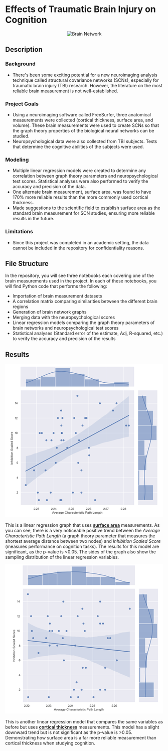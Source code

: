 # Effects of Traumatic Brain Injury on Cognition 

<p align="center">
<img src="https://upload.wikimedia.org/wikipedia/commons/0/0e/Brain_network.png" alt="Brain Network" width="200"/>
</p>

Description
------------
### Background
* There's been some exciting potential for a new neuroimaging analysis technique called structural covariance networks (SCNs), especially for traumatic brain injury (TBI) research. However, the literature on the most reliable brain measurement is not well-established.

### Project Goals
* Using a neuroimaging software called FreeSurfer, three anatomical measurements were collected (cortical thickness, surface area, and volume). These brain measurements were used to create SCNs so that the graph theory properties of the biological neural networks can be studied. 
* Neuropsychological data were also collected from TBI subjects. Tests that determine the cognitive abilities of the subjects were used. 

### Modeling
* Multiple linear regression models were created to determine any correlation between graph theory parameters and neuropsychological test scores. Statistical analyses were also performed to verify the accuracy and precision of the data. 
* One alternate brain measurement, surface area, was found to have 170% more reliable results than the more commonly used cortical thickness. 
* Made suggestions to the scientific field to establish surface area as the standard brain measurement for SCN studies, ensuring more reliable results in the future. 

### Limitations
* Since this project was completed in an academic setting, the data cannot be included in the repository for confidentiality reasons.

File Structure
--------------
In the repository, you will see three notebooks each covering one of the brain measurements used in the project. In each of these notebooks, you will find Python code that performs the following:
  * Importation of brain measurement datasets
  * A correlation matrix comparing similarities between the different brain regions
  * Generation of brain network graphs
  * Merging data with the neuropsychological scores
  * Linear regression models comparing the graph theory parameters of brain networks and neuropsychological test scores
  * Statistical analyses (Standard error of the estimate, Adj, R-squared, etc.) to verify the accuracy and precision of the results 

Results
--------
<p align="center">
<img src="https://github.com/esaritepe/Effects-of-BrainInjury-on-Cognition/blob/main/screenshots/surface_area.png" alt="Surface Area"/>
</p>

This is a linear regression graph that uses <ins>**surface area**</ins> measurements. As you can see, there is a very noticeable positive trend between the *Average Characteristic Path Length* (a graph theory parameter that measures the shortest average distance between two nodes) and *Inhibition Scaled Score* (measures performance on cognition tasks). The results for this model are significant, as the p-value is <0.05. The sides of the graph also show the sampling distribution of the linear regression variables.

<p align="center">
<img src="https://github.com/esaritepe/Effects-of-BrainInjury-on-Cognition/blob/main/screenshots/thickness.png" alt="Thickness"/>
</p>

This is another linear regression model that compares the same variables as before but uses <ins>**cortical thickness**</ins> measurements. This model has a slight downward trend but is not significant as the p-value is >0.05. Demonstrating how surface area is a far more reliable measurement than cortical thickness when studying cognition. 

